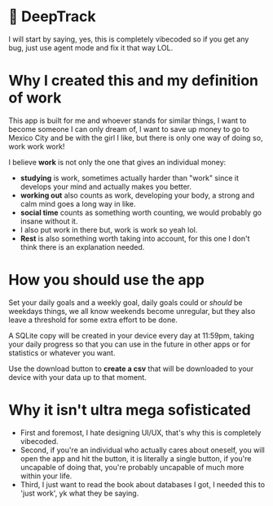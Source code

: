 # 🦇 DeepTrack

I will start by saying, yes, this is completely vibecoded so if you get any bug, just use agent mode and fix it that way LOL.

# Why I created this and my definition of work

This app is built for me and whoever stands for similar things, I want to become someone I can only dream of, I want to save up money to go to Mexico City and be with the girl I like, but there is only one way of doing so, work work work!

I believe **work** is not only the one that gives an individual money:

- **studying** is work, sometimes actually harder than "work" since it develops your mind and actually makes you better.
- **working out** also counts as work, developing your body, a strong and calm mind goes a long way in like.
- **social time** counts as something worth counting, we would probably go insane without it.
- I also put work in there but, work is work so yeah lol.
- **Rest** is also something worth taking into account, for this one I don't think there is an explanation needed.

# How you should use the app

Set your daily goals and a weekly goal, daily goals could or _should_ be weekdays things, we all know weekends become unregular, but they also leave a threshold for some extra effort to be done.

A SQLite copy will be created in your device every day at 11:59pm, taking your daily progress so that you can use in the future in other apps or for statistics or whatever you want.

Use the download button to **create a csv** that will be downloaded to your device with your data up to that moment.

# Why it isn't ultra mega sofisticated

- First and foremost, I hate designing UI/UX, that's why this is completely vibecoded.
- Second, if you're an individual who actually cares about oneself, you will open the app and hit the button, it is literally a single button, if you're uncapable of doing that, you're probably uncapable of much more within your life.
- Third, I just want to read the book about databases I got, I needed this to 'just work', yk what they be saying.
